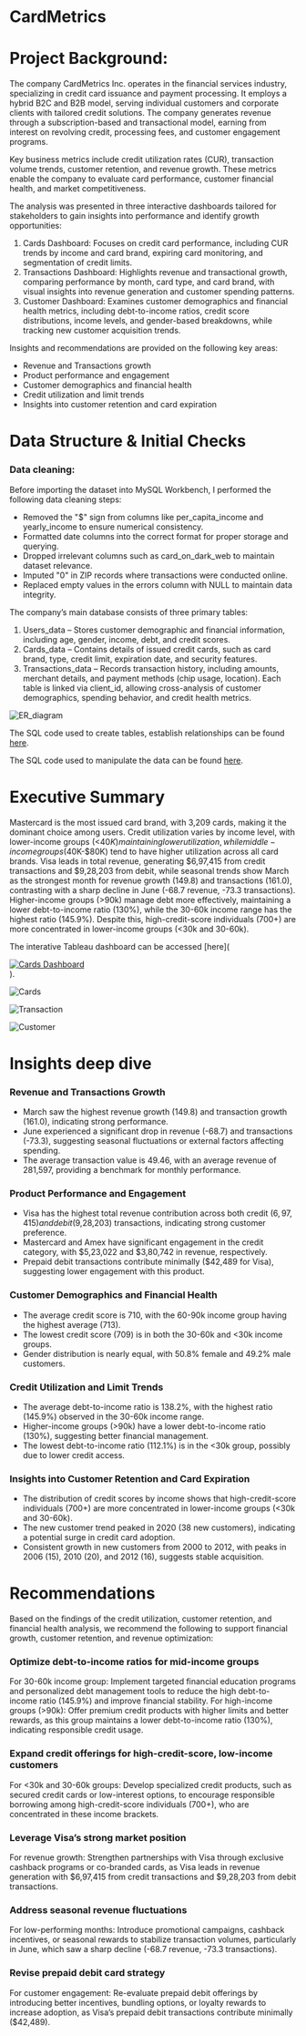 # CardMetrics

# Project Background:

The company CardMetrics Inc. operates in the financial services industry, specializing in credit card issuance and payment processing. It employs a hybrid B2C and B2B model, serving individual customers and corporate clients with tailored credit solutions. The company generates revenue through a subscription-based and transactional model, earning from interest on revolving credit, processing fees, and customer engagement programs.

Key business metrics include credit utilization rates (CUR), transaction volume trends, customer retention, and revenue growth. These metrics enable the company to evaluate card performance, customer financial health, and market competitiveness.

The analysis was presented in three interactive dashboards tailored for stakeholders to gain insights into performance and identify growth opportunities:
1. Cards Dashboard: Focuses on credit card performance, including CUR trends by income and card brand, expiring card monitoring, and segmentation of credit limits.
2. Transactions Dashboard: Highlights revenue and transactional growth, comparing performance by month, card type, and card brand, with visual insights into revenue generation and customer spending patterns.
3. Customer Dashboard: Examines customer demographics and financial health metrics, including debt-to-income ratios, credit score distributions, income levels, and gender-based breakdowns, while tracking new customer acquisition trends.

Insights and recommendations are provided on the following key areas:

- Revenue and Transactions growth
- Product performance and engagement
- Customer demographics and financial health
- Credit utilization and limit trends
- Insights into customer retention and card expiration

# Data Structure & Initial Checks

### Data cleaning:

Before importing the dataset into MySQL Workbench, I performed the following data cleaning steps:
- Removed the "$" sign from columns like per_capita_income and yearly_income to ensure numerical consistency.
- Formatted date columns into the correct format for proper storage and querying.
- Dropped irrelevant columns such as card_on_dark_web to maintain dataset relevance.
- Imputed "0" in ZIP records where transactions were conducted online.
- Replaced empty values in the errors column with NULL to maintain data integrity.
  
The company’s main database consists of three primary tables:
1. Users_data – Stores customer demographic and financial information, including age, gender, income, debt, and credit scores.
2. Cards_data – Contains details of issued credit cards, such as card brand, type, credit limit, expiration date, and security features.
3. Transactions_data – Records transaction history, including amounts, merchant details, and payment methods (chip usage, location).
Each table is linked via client_id, allowing cross-analysis of customer demographics, spending behavior, and credit health metrics.

![ER_diagram](Images/ER.png)

The SQL code used to create tables, establish relationships can be found [here](initial_sql.sql).

The SQL code used to manipulate the data can be found [here](credit_sql_queries.sql).

# Executive Summary

Mastercard is the most issued card brand, with 3,209 cards, making it the dominant choice among users. Credit utilization varies by income level, with lower-income groups (<$40K) maintaining lower utilization, while middle-income groups ($40K-$80K) tend to have higher utilization across all card brands. Visa leads in total revenue, generating $6,97,415 from credit transactions and $9,28,203 from debit, while seasonal trends show March as the strongest month for revenue growth (149.8) and transactions (161.0), contrasting with a sharp decline in June (-68.7 revenue, -73.3 transactions). Higher-income groups (>90k) manage debt more effectively, maintaining a lower debt-to-income ratio (130%), while the 30-60k income range has the highest ratio (145.9%). Despite this, high-credit-score individuals (700+) are more concentrated in lower-income groups (<30k and 30-60k). 

The interative Tableau dashboard can be accessed [here](<div class='tableauPlaceholder' id='viz1738712486508' style='position: relative'><noscript><a href='#'><img alt='Cards Dashboard ' src='https:&#47;&#47;public.tableau.com&#47;static&#47;images&#47;Cr&#47;Credit_card_project&#47;CardsDashboard&#47;1_rss.png' style='border: none' /></a></noscript><object class='tableauViz'  style='display:none;'><param name='host_url' value='https%3A%2F%2Fpublic.tableau.com%2F' /> <param name='embed_code_version' value='3' /> <param name='site_root' value='' /><param name='name' value='Credit_card_project&#47;CardsDashboard' /><param name='tabs' value='no' /><param name='toolbar' value='yes' /><param name='static_image' value='https:&#47;&#47;public.tableau.com&#47;static&#47;images&#47;Cr&#47;Credit_card_project&#47;CardsDashboard&#47;1.png' /> <param name='animate_transition' value='yes' /><param name='display_static_image' value='yes' /><param name='display_spinner' value='yes' /><param name='display_overlay' value='yes' /><param name='display_count' value='yes' /><param name='language' value='en-GB' /><param name='filter' value='publish=yes' /></object></div>                <script type='text/javascript'>                    var divElement = document.getElementById('viz1738712486508');                    var vizElement = divElement.getElementsByTagName('object')[0];                    if ( divElement.offsetWidth > 800 ) { vizElement.style.width='100%';vizElement.style.height=(divElement.offsetWidth*0.75)+'px';} else if ( divElement.offsetWidth > 500 ) { vizElement.style.width='100%';vizElement.style.height=(divElement.offsetWidth*0.75)+'px';} else { vizElement.style.width='100%';vizElement.style.height='1827px';}                     var scriptElement = document.createElement('script');                    scriptElement.src = 'https://public.tableau.com/javascripts/api/viz_v1.js';                    vizElement.parentNode.insertBefore(scriptElement, vizElement);                </script>).

![Cards](Images/Cards.png)

![Transaction](Images/Transactions.png)

![Customer](Images/Cust.png)

# Insights deep dive

### Revenue and Transactions Growth
- March saw the highest revenue growth (149.8) and transaction growth (161.0), indicating strong performance.
- June experienced a significant drop in revenue (-68.7) and transactions (-73.3), suggesting seasonal fluctuations or external factors affecting spending.
- The average transaction value is 49.46, with an average revenue of 281,597, providing a benchmark for monthly performance.

### Product Performance and Engagement
- Visa has the highest total revenue contribution across both credit ($6,97,415) and debit ($9,28,203) transactions, indicating strong customer preference.
- Mastercard and Amex have significant engagement in the credit category, with $5,23,022 and $3,80,742 in revenue, respectively.
- Prepaid debit transactions contribute minimally ($42,489 for Visa), suggesting lower engagement with this product.

### Customer Demographics and Financial Health
- The average credit score is 710, with the 60-90k income group having the highest average (713).
- The lowest credit score (709) is in both the 30-60k and <30k income groups.
- Gender distribution is nearly equal, with 50.8% female and 49.2% male customers.

### Credit Utilization and Limit Trends
- The average debt-to-income ratio is 138.2%, with the highest ratio (145.9%) observed in the 30-60k income range.
- Higher-income groups (>90k) have a lower debt-to-income ratio (130%), suggesting better financial management.
- The lowest debt-to-income ratio (112.1%) is in the <30k group, possibly due to lower credit access.

### Insights into Customer Retention and Card Expiration
- The distribution of credit scores by income shows that high-credit-score individuals (700+) are more concentrated in lower-income groups (<30k and 30-60k).
- The new customer trend peaked in 2020 (38 new customers), indicating a potential surge in credit card adoption.
- Consistent growth in new customers from 2000 to 2012, with peaks in 2006 (15), 2010 (20), and 2012 (16), suggests stable acquisition.

# Recommendations

Based on the findings of the credit utilization, customer retention, and financial health analysis, we recommend the following to support financial growth, customer retention, and revenue optimization:

### Optimize debt-to-income ratios for mid-income groups
For 30-60k income group: Implement targeted financial education programs and personalized debt management tools to reduce the high debt-to-income ratio (145.9%) and improve financial stability.
For high-income groups (>90k): Offer premium credit products with higher limits and better rewards, as this group maintains a lower debt-to-income ratio (130%), indicating responsible credit usage.

### Expand credit offerings for high-credit-score, low-income customers
For <30k and 30-60k groups: Develop specialized credit products, such as secured credit cards or low-interest options, to encourage responsible borrowing among high-credit-score individuals (700+), who are concentrated in these income brackets.

### Leverage Visa’s strong market position
For revenue growth: Strengthen partnerships with Visa through exclusive cashback programs or co-branded cards, as Visa leads in revenue generation with $6,97,415 from credit transactions and $9,28,203 from debit transactions.

### Address seasonal revenue fluctuations
For low-performing months: Introduce promotional campaigns, cashback incentives, or seasonal rewards to stabilize transaction volumes, particularly in June, which saw a sharp decline (-68.7 revenue, -73.3 transactions).

### Revise prepaid debit card strategy
For customer engagement: Re-evaluate prepaid debit offerings by introducing better incentives, bundling options, or loyalty rewards to increase adoption, as Visa’s prepaid debit transactions contribute minimally ($42,489).





